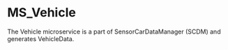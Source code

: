 # MS_Vehicle
The Vehicle microservice is a part of SensorCarDataManager (SCDM) and generates VehicleData.
